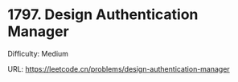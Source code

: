 # 1797. Design Authentication Manager

Difficulty: Medium

URL: https://leetcode.cn/problems/design-authentication-manager

